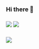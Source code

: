 ### Hi there 👋
### <img src="https://img.shields.io/badge/C-A8B9CC?style=flat-square&logo=C++&logoColor=white"/></a> <img src="https://img.shields.io/badge/C++-00599C?style=flat-square&logo=C++&logoColor=white"/></a>
### <a href="https://hits.seeyoufarm.com"><img src="https://hits.seeyoufarm.com/api/count/incr/badge.svg?url=https%3A%2F%2Fgithub.com%2FKimJungWoo02%2FKimJungWoo02&count_bg=%2379C83D&title_bg=%23555555&icon=&icon_color=%23E7E7E7&title=hits&edge_flat=true"/></a>
<!--
**KimJungWoo02/KimJungWoo02** is a ✨ _special_ ✨ repository because its `README.md` (this file) appears on your GitHub profile.

Here are some ideas to get you started:

- 🔭 I’m currently working on ...
- 🌱 I’m currently learning ...
- 👯 I’m looking to collaborate on ...
- 🤔 I’m looking for help with ...
- 💬 Ask me about ...
- 📫 How to reach me: ...
- 😄 Pronouns: ...
- ⚡ Fun fact: ...
-->
